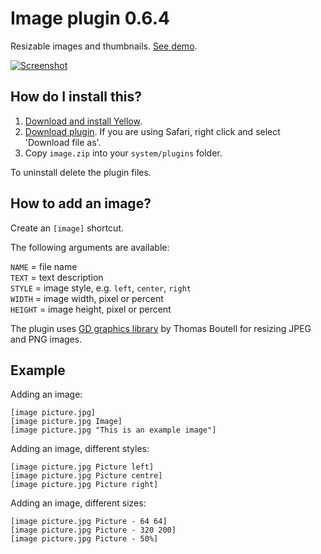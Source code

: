Image plugin 0.6.4
==================
Resizable images and thumbnails. [See demo](https://developers.datenstrom.se/plugins/image-plugin).

[![Screenshot](image-plugin.jpg?raw=true)](https://developers.datenstrom.se/plugins/image-plugin)

How do I install this?
----------------------
1. [Download and install Yellow](https://github.com/datenstrom/yellow/).
2. [Download plugin](https://github.com/datenstrom/yellow-plugins/raw/master/zip/image.zip). If you are using Safari, right click and select 'Download file as'.
3. Copy `image.zip` into your `system/plugins` folder.

To uninstall delete the plugin files.

How to add an image?
--------------------
Create an `[image]` shortcut.

The following arguments are available:
 
`NAME` = file name  
`TEXT` = text description  
`STYLE` = image style, e.g. `left`, `center`, `right`  
`WIDTH` = image width, pixel or percent  
`HEIGHT` = image height, pixel or percent   

The plugin uses [GD graphics library](http://www.libgd.org/) by Thomas Boutell for resizing JPEG and PNG images.

Example
-------
Adding an image:

    [image picture.jpg]
    [image picture.jpg Image]
    [image picture.jpg "This is an example image"]

Adding an image, different styles:

    [image picture.jpg Picture left]
    [image picture.jpg Picture centre]
    [image picture.jpg Picture right]

Adding an image, different sizes:

    [image picture.jpg Picture - 64 64]
    [image picture.jpg Picture - 320 200]
    [image picture.jpg Picture - 50%]
